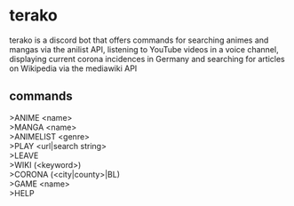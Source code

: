 # terako

terako is a discord bot that offers commands for searching animes and mangas via the anilist API, listening to YouTube videos in a voice channel, displaying current corona incidences in Germany and searching for articles on Wikipedia via the mediawiki API

## commands

\>ANIME \<name>  
\>MANGA \<name>  
\>ANIMELIST \<genre>  
\>PLAY \<url|search string>  
\>LEAVE  
\>WIKI \(\<keyword>)  
\>CORONA \(<city|county>|BL)  
\>GAME \<name>  
\>HELP  